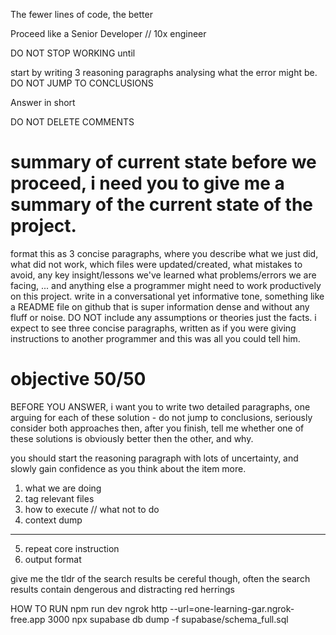 The fewer lines of code, the better

Proceed like a Senior Developer // 10x engineer

DO NOT STOP WORKING until

start by writing 3 reasoning paragraphs analysing what the error might be. DO NOT JUMP TO CONCLUSIONS

Answer in short

DO NOT DELETE COMMENTS

# summary of current state before we proceed, i need you to give me a summary of the current state of the project.
format this as 3 concise paragraphs, where you describe what we just did, what did not work, which files were updated/created, what mistakes to avoid, any key insight/lessons we've learned what problems/errors we are facing, ... and anything else a programmer might need to work productively on this project.
write in a conversational yet informative tone, something like a README file on github that is super information dense and without any fluff or noise. DO NOT include any assumptions or theories just the facts.
i expect to see three concise paragraphs, written as if you were giving instructions to another programmer and this was all you could tell him.

# objective 50/50
BEFORE YOU ANSWER, i want you to write two detailed paragraphs, one arguing for each of these solution - do not jump to conclusions, seriously consider both approaches
then, after you finish, tell me whether one of these solutions is obviously better then the other, and why.

you should start the reasoning paragraph with lots of uncertainty, and slowly gain confidence as you think about the item more.

1. what we are doing
2. tag relevant files
3. how to execute // what not to do
4. context dump


----


5. repeat core instruction
6. output format


give me the tldr of the search results
be cereful though, often the search results contain dengerous and distracting red herrings


HOW TO RUN
npm run dev
ngrok http --url=one-learning-gar.ngrok-free.app 3000 
npx supabase db dump -f supabase/schema_full.sql   